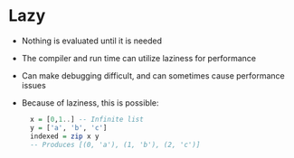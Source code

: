 # Lazy

* Nothing is evaluated until it is needed
* The compiler and run time can utilize laziness for performance
* Can make debugging difficult, and can sometimes cause performance issues
* Because of laziness, this is possible:
  
    ``` haskell
      x = [0,1..] -- Infinite list
      y = ['a', 'b', 'c']
      indexed = zip x y 
      -- Produces [(0, 'a'), (1, 'b'), (2, 'c')]
    ``` 